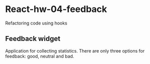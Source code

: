 # React-hw-04-feedback

Refactoring code using hooks

## Feedback widget

Application for collecting statistics. There are only three options for
feedback: good, neutral and bad.
